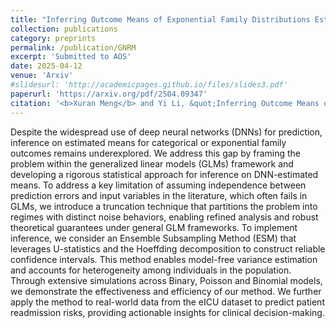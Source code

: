 ```yaml
---
title: "Inferring Outcome Means of Exponential Family Distributions Estimated by Deep Neural Networks."
collection: publications
category: preprints
permalink: /publication/GNRM
excerpt: 'Submitted to AOS'
date: 2025-04-12
venue: 'Arxiv'
#slidesurl: 'http://academicpages.github.io/files/slides3.pdf'
paperurl: 'https://arxiv.org/pdf/2504.09347'
citation: '<b>Xuran Meng</b> and Yi Li, &quot;Inferring Outcome Means of Exponential Family Distributions Estimated by Deep Neural Networks.&quot; <i>arxiv: 2504.09347</i>, 2025.'
---
```

Despite the widespread use of deep neural networks (DNNs) for prediction, inference on estimated means for categorical or exponential family outcomes remains underexplored. We address this gap by framing the problem within the generalized linear models (GLMs) framework and developing a rigorous statistical approach for inference on DNN-estimated means. To address a key limitation of assuming independence between prediction errors and input variables in the literature, which often fails in GLMs, we introduce a truncation technique that partitions the problem into regimes with distinct noise behaviors, enabling refined analysis and robust theoretical guarantees under general GLM frameworks. To implement inference, we consider an Ensemble Subsampling Method (ESM) that leverages U-statistics and the Hoeffding decomposition to construct reliable confidence intervals. This method enables model-free variance estimation and accounts for heterogeneity among individuals in the population. Through extensive simulations across Binary, Poisson and Binomial models, we demonstrate the effectiveness and efficiency of our method. We further apply the method to real-world data from the eICU dataset to predict patient readmission risks, providing actionable insights for clinical decision-making.

